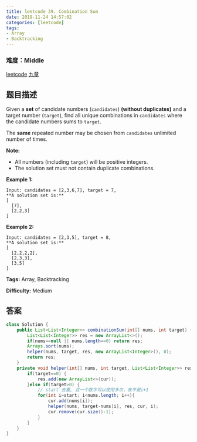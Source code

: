 ```yaml
---
title: leetcode 39. Combination Sum
date: 2019-11-24 14:57:02
categories: [leetcode]
tags:
- Array
- Backtracking
---
```

### 难度：Middle

<a href="https://leetcode.com/problems/combination-sum/">leetcode</a>
<a href="https://www.jiuzhang.com/solution/combination-sum/">九章</a>
## 题目描述
Given a **set** of candidate numbers (`candidates`) **(without duplicates)**
and a target number (`target`), find all unique combinations in `candidates`
where the candidate numbers sums to `target`.

The **same** repeated number may be chosen from `candidates` unlimited number
of times.

**Note:**

  * All numbers (including `target`) will be positive integers.
  * The solution set must not contain duplicate combinations.

**Example 1:**
        
    Input: candidates = [2,3,6,7], target = 7,
    **A solution set is:**
    [
      [7],
      [2,2,3]
    ]
    

**Example 2:**
        
    Input: candidates = [2,3,5], target = 8,
    **A solution set is:**
    [
      [2,2,2,2],
      [2,3,3],
      [3,5]
    ]
    


**Tags:** Array, Backtracking

**Difficulty:** Medium
## 答案
<!--more-->
```java
class Solution {
    public List<List<Integer>> combinationSum(int[] nums, int target) {
        List<List<Integer>> res = new ArrayList<>();
        if(nums==null || nums.length==0) return res;
        Arrays.sort(nums);
        helper(nums, target, res, new ArrayList<Integer>(), 0);
        return res;
    }
    private void helper(int[] nums, int target, List<List<Integer>> res, List<Integer> cur, int start){
        if(target==0) {
            res.add(new ArrayList<>(cur));
        }else if(target>0) {
            // start 去重, 且一个数字可以使用多次，故不是i+1
            for(int i=start; i<nums.length; i++){
                cur.add(nums[i]);
                helper(nums, target-nums[i], res, cur, i);
                cur.remove(cur.size()-1);
            }
        }
    }
}
```